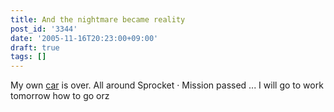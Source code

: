 ```yaml
---
title: And the nightmare became reality
post_id: '3344'
date: '2005-11-16T20:23:00+09:00'
draft: true
tags: []
---
```


My own [car](https://danmaq.com/tag/yb-1) is over. All around Sprocket · Mission passed ... I will go to work tomorrow how to go orz
